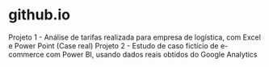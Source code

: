 # github.io
Projeto 1 - Análise de tarifas realizada para empresa de logística, com Excel e Power Point (Case real)
Projeto 2 - Estudo de caso fictício de e-commerce com Power BI, usando dados reais obtidos do Google Analytics
